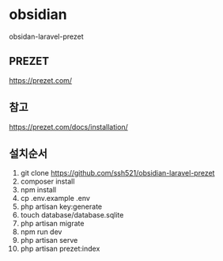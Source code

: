 # obsidian
 obsidan-laravel-prezet

## PREZET
https://prezet.com/


## 참고
https://prezet.com/docs/installation/


## 설치순서

1. git clone https://github.com/ssh521/obsidian-laravel-prezet
2. composer install
3. npm install
4. cp .env.example .env
5. php artisan key:generate
6. touch database/database.sqlite
7. php artisan migrate
9. npm run dev
10. php artisan serve
11. php artisan prezet:index




